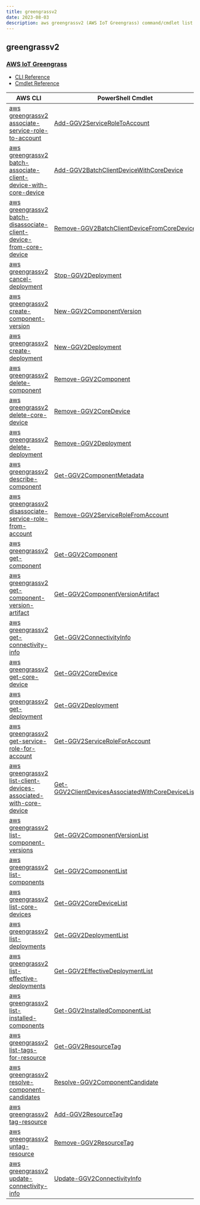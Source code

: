 ```yaml
---
title: greengrassv2
date: 2023-08-03
description: aws greengrassv2 (AWS IoT Greengrass) command/cmdlet list.
---
```


## greengrassv2

### [AWS IoT Greengrass](https://aws.amazon.com/greengrass/)

* [CLI Reference](https://awscli.amazonaws.com/v2/documentation/api/latest/reference/greengrassv2/index.html)
* [Cmdlet Reference](https://docs.aws.amazon.com/powershell/latest/reference/items/GreengrassV2_cmdlets.html)

|AWS CLI|PowerShell Cmdlet|
|----|----|
|[aws greengrassv2 associate-service-role-to-account](https://awscli.amazonaws.com/v2/documentation/api/latest/reference/greengrassv2/associate-service-role-to-account.html)|[Add-GGV2ServiceRoleToAccount](https://docs.aws.amazon.com/powershell/latest/reference/items/Add-GGV2ServiceRoleToAccount.html)|
|[aws greengrassv2 batch-associate-client-device-with-core-device](https://awscli.amazonaws.com/v2/documentation/api/latest/reference/greengrassv2/batch-associate-client-device-with-core-device.html)|[Add-GGV2BatchClientDeviceWithCoreDevice](https://docs.aws.amazon.com/powershell/latest/reference/items/Add-GGV2BatchClientDeviceWithCoreDevice.html)|
|[aws greengrassv2 batch-disassociate-client-device-from-core-device](https://awscli.amazonaws.com/v2/documentation/api/latest/reference/greengrassv2/batch-disassociate-client-device-from-core-device.html)|[Remove-GGV2BatchClientDeviceFromCoreDevice](https://docs.aws.amazon.com/powershell/latest/reference/items/Remove-GGV2BatchClientDeviceFromCoreDevice.html)|
|[aws greengrassv2 cancel-deployment](https://awscli.amazonaws.com/v2/documentation/api/latest/reference/greengrassv2/cancel-deployment.html)|[Stop-GGV2Deployment](https://docs.aws.amazon.com/powershell/latest/reference/items/Stop-GGV2Deployment.html)|
|[aws greengrassv2 create-component-version](https://awscli.amazonaws.com/v2/documentation/api/latest/reference/greengrassv2/create-component-version.html)|[New-GGV2ComponentVersion](https://docs.aws.amazon.com/powershell/latest/reference/items/New-GGV2ComponentVersion.html)|
|[aws greengrassv2 create-deployment](https://awscli.amazonaws.com/v2/documentation/api/latest/reference/greengrassv2/create-deployment.html)|[New-GGV2Deployment](https://docs.aws.amazon.com/powershell/latest/reference/items/New-GGV2Deployment.html)|
|[aws greengrassv2 delete-component](https://awscli.amazonaws.com/v2/documentation/api/latest/reference/greengrassv2/delete-component.html)|[Remove-GGV2Component](https://docs.aws.amazon.com/powershell/latest/reference/items/Remove-GGV2Component.html)|
|[aws greengrassv2 delete-core-device](https://awscli.amazonaws.com/v2/documentation/api/latest/reference/greengrassv2/delete-core-device.html)|[Remove-GGV2CoreDevice](https://docs.aws.amazon.com/powershell/latest/reference/items/Remove-GGV2CoreDevice.html)|
|[aws greengrassv2 delete-deployment](https://awscli.amazonaws.com/v2/documentation/api/latest/reference/greengrassv2/delete-deployment.html)|[Remove-GGV2Deployment](https://docs.aws.amazon.com/powershell/latest/reference/items/Remove-GGV2Deployment.html)|
|[aws greengrassv2 describe-component](https://awscli.amazonaws.com/v2/documentation/api/latest/reference/greengrassv2/describe-component.html)|[Get-GGV2ComponentMetadata](https://docs.aws.amazon.com/powershell/latest/reference/items/Get-GGV2ComponentMetadata.html)|
|[aws greengrassv2 disassociate-service-role-from-account](https://awscli.amazonaws.com/v2/documentation/api/latest/reference/greengrassv2/disassociate-service-role-from-account.html)|[Remove-GGV2ServiceRoleFromAccount](https://docs.aws.amazon.com/powershell/latest/reference/items/Remove-GGV2ServiceRoleFromAccount.html)|
|[aws greengrassv2 get-component](https://awscli.amazonaws.com/v2/documentation/api/latest/reference/greengrassv2/get-component.html)|[Get-GGV2Component](https://docs.aws.amazon.com/powershell/latest/reference/items/Get-GGV2Component.html)|
|[aws greengrassv2 get-component-version-artifact](https://awscli.amazonaws.com/v2/documentation/api/latest/reference/greengrassv2/get-component-version-artifact.html)|[Get-GGV2ComponentVersionArtifact](https://docs.aws.amazon.com/powershell/latest/reference/items/Get-GGV2ComponentVersionArtifact.html)|
|[aws greengrassv2 get-connectivity-info](https://awscli.amazonaws.com/v2/documentation/api/latest/reference/greengrassv2/get-connectivity-info.html)|[Get-GGV2ConnectivityInfo](https://docs.aws.amazon.com/powershell/latest/reference/items/Get-GGV2ConnectivityInfo.html)|
|[aws greengrassv2 get-core-device](https://awscli.amazonaws.com/v2/documentation/api/latest/reference/greengrassv2/get-core-device.html)|[Get-GGV2CoreDevice](https://docs.aws.amazon.com/powershell/latest/reference/items/Get-GGV2CoreDevice.html)|
|[aws greengrassv2 get-deployment](https://awscli.amazonaws.com/v2/documentation/api/latest/reference/greengrassv2/get-deployment.html)|[Get-GGV2Deployment](https://docs.aws.amazon.com/powershell/latest/reference/items/Get-GGV2Deployment.html)|
|[aws greengrassv2 get-service-role-for-account](https://awscli.amazonaws.com/v2/documentation/api/latest/reference/greengrassv2/get-service-role-for-account.html)|[Get-GGV2ServiceRoleForAccount](https://docs.aws.amazon.com/powershell/latest/reference/items/Get-GGV2ServiceRoleForAccount.html)|
|[aws greengrassv2 list-client-devices-associated-with-core-device](https://awscli.amazonaws.com/v2/documentation/api/latest/reference/greengrassv2/list-client-devices-associated-with-core-device.html)|[Get-GGV2ClientDevicesAssociatedWithCoreDeviceList](https://docs.aws.amazon.com/powershell/latest/reference/items/Get-GGV2ClientDevicesAssociatedWithCoreDeviceList.html)|
|[aws greengrassv2 list-component-versions](https://awscli.amazonaws.com/v2/documentation/api/latest/reference/greengrassv2/list-component-versions.html)|[Get-GGV2ComponentVersionList](https://docs.aws.amazon.com/powershell/latest/reference/items/Get-GGV2ComponentVersionList.html)|
|[aws greengrassv2 list-components](https://awscli.amazonaws.com/v2/documentation/api/latest/reference/greengrassv2/list-components.html)|[Get-GGV2ComponentList](https://docs.aws.amazon.com/powershell/latest/reference/items/Get-GGV2ComponentList.html)|
|[aws greengrassv2 list-core-devices](https://awscli.amazonaws.com/v2/documentation/api/latest/reference/greengrassv2/list-core-devices.html)|[Get-GGV2CoreDeviceList](https://docs.aws.amazon.com/powershell/latest/reference/items/Get-GGV2CoreDeviceList.html)|
|[aws greengrassv2 list-deployments](https://awscli.amazonaws.com/v2/documentation/api/latest/reference/greengrassv2/list-deployments.html)|[Get-GGV2DeploymentList](https://docs.aws.amazon.com/powershell/latest/reference/items/Get-GGV2DeploymentList.html)|
|[aws greengrassv2 list-effective-deployments](https://awscli.amazonaws.com/v2/documentation/api/latest/reference/greengrassv2/list-effective-deployments.html)|[Get-GGV2EffectiveDeploymentList](https://docs.aws.amazon.com/powershell/latest/reference/items/Get-GGV2EffectiveDeploymentList.html)|
|[aws greengrassv2 list-installed-components](https://awscli.amazonaws.com/v2/documentation/api/latest/reference/greengrassv2/list-installed-components.html)|[Get-GGV2InstalledComponentList](https://docs.aws.amazon.com/powershell/latest/reference/items/Get-GGV2InstalledComponentList.html)|
|[aws greengrassv2 list-tags-for-resource](https://awscli.amazonaws.com/v2/documentation/api/latest/reference/greengrassv2/list-tags-for-resource.html)|[Get-GGV2ResourceTag](https://docs.aws.amazon.com/powershell/latest/reference/items/Get-GGV2ResourceTag.html)|
|[aws greengrassv2 resolve-component-candidates](https://awscli.amazonaws.com/v2/documentation/api/latest/reference/greengrassv2/resolve-component-candidates.html)|[Resolve-GGV2ComponentCandidate](https://docs.aws.amazon.com/powershell/latest/reference/items/Resolve-GGV2ComponentCandidate.html)|
|[aws greengrassv2 tag-resource](https://awscli.amazonaws.com/v2/documentation/api/latest/reference/greengrassv2/tag-resource.html)|[Add-GGV2ResourceTag](https://docs.aws.amazon.com/powershell/latest/reference/items/Add-GGV2ResourceTag.html)|
|[aws greengrassv2 untag-resource](https://awscli.amazonaws.com/v2/documentation/api/latest/reference/greengrassv2/untag-resource.html)|[Remove-GGV2ResourceTag](https://docs.aws.amazon.com/powershell/latest/reference/items/Remove-GGV2ResourceTag.html)|
|[aws greengrassv2 update-connectivity-info](https://awscli.amazonaws.com/v2/documentation/api/latest/reference/greengrassv2/update-connectivity-info.html)|[Update-GGV2ConnectivityInfo](https://docs.aws.amazon.com/powershell/latest/reference/items/Update-GGV2ConnectivityInfo.html)|

